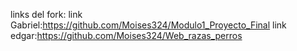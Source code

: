 links del fork:
link Gabriel:https://github.com/Moises324/Modulo1_Proyecto_Final
link edgar:https://github.com/Moises324/Web_razas_perros